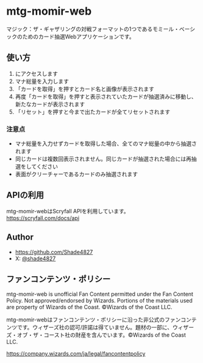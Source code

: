 # mtg-momir-web
マジック：ザ・ギャザリングの対戦フォーマットの1つであるモミール・ベーシックのためのカード抽選Webアプリケーションです。

## 使い方
1. <write url> にアクセスします
2. マナ総量を入力します
3. 「カードを取得」を押すとカード名と画像が表示されます
4. 再度「カードを取得」を押すと表示されていたカードが抽選済みに移動し、新たなカードが表示されます
5. 「リセット」を押すと今まで出たカードが全てリセットされます

### 注意点
- マナ総量を入力せずカードを取得した場合、全てのマナ総量の中から抽選されます
- 同じカードは複数回表示されません。同じカードが抽選された場合には再抽選をしてください
- 表面がクリーチャーであるカードのみ抽選されます

## APIの利用
mtg-momir-webはScryfall APIを利用しています。
https://scryfall.com/docs/api

## Author
- https://github.com/Shade4827
- X: [@shade4827](https://x.com/shade4827)

## ファンコンテンツ・ポリシー
mtg-momir-web is unofficial Fan Content permitted under the Fan Content Policy. Not approved/endorsed by Wizards. Portions of the materials used are property of Wizards of the Coast. ©Wizards of the Coast LLC.

mtg-momir-webはファンコンテンツ・ポリシーに沿った非公式のファンコンテンツです。ウィザーズ社の認可/許諾は得ていません。題材の一部に、ウィザーズ・オブ・ザ・コースト社の財産を含んでいます。©Wizards of the Coast LLC.

https://company.wizards.com/ja/legal/fancontentpolicy
